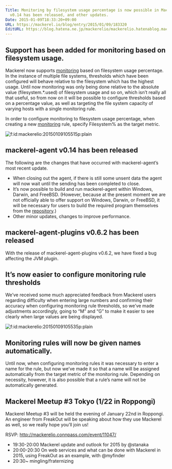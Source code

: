 ```yaml
---
Title: Monitoring by filesystem usage percentage is now possible in Mackerel, mackerel-agent
  v0.14 has been released, and other updates.
Date: 2015-01-09T18:33:20+09:00
URL: https://mackerel.io/blog/entry/2015/01/09/183320
EditURL: https://blog.hatena.ne.jp/mackerelio/mackerelio.hatenablog.mackerel.io/atom/entry/8454420450079738164
---
```


## Support has been added for monitoring based on filesystem usage.

Mackerel now supports [monitoring](https://mackerel.io/my/monitors) based on filesystem usage percentage. In the instance of multiple file systems, thresholds which have been configured will behave relative to the filesystem which has the highest usage. Until now monitoring was only being done relative to the absolute value (filesystem.*.used) of filesystem usage and so on, which isn’t really all that useful, so from now on it will be possible to configure thresholds based on a percentage value, as well as targeting the file system capacity of varying hosts with a single monitoring rule.

 In order to configure monitoring to filesystem usage percentage, when creating a new [monitoring](https://mackerel.io/my/monitors) rule, specify Filesystem% as the target metric.

<p><span itemscope itemtype="http://schema.org/Photograph"><img src="https://cdn-ak.f.st-hatena.com/images/fotolife/m/mackerelio/20150109/20150109105515.png" alt="f:id:mackerelio:20150109105515p:plain" title="f:id:mackerelio:20150109105515p:plain" class="hatena-fotolife" itemprop="image"></span></p>

## mackerel-agent v0.14 has been released

The following are the changes that have occurred with mackerel-agent’s most recent update.

- When closing out the agent, if there is still some unsent data the agent will now wait until the sending has been completed to close.
- It’s now possible to build and run mackerel-agent within Windows, Darwin, and FreeBSD. (However, because at the present moment we are not officially able to offer support on Windows, Darwin, or FreeBSD, it will be necessary for users to build the required program themselves from the [repository](https://github.com/mackerelio/mackerel-agent).)
- Other minor updates, changes to improve performance.

## mackerel-agent-plugins v0.6.2 has been released

With the release of mackerel-agent-plugins v0.6.2, we have fixed a bug affecting the JVM plugin. 

## It’s now easier to configure monitoring rule thresholds

We’ve received some much appreciated feedback from Mackerel users regarding difficulty when entering large numbers and confirming their accuracy when configuring monitoring rule thresholds, so we’ve made adjustments accordingly,  going to “M” and “G” to make it easier to see clearly when large values are being displayed.

<p><span itemscope itemtype="http://schema.org/Photograph"><img src="https://cdn-ak.f.st-hatena.com/images/fotolife/m/mackerelio/20150109/20150109105535.png" alt="f:id:mackerelio:20150109105535p:plain" title="f:id:mackerelio:20150109105535p:plain" class="hatena-fotolife" itemprop="image"></span></p>

## Monitoring rules will now be given names automatically.

Until now, when configuring monitoring rules it was necessary to enter a name for the rule, but now we’ve made it so that a name will be assigned automatically from the target metric of the monitoring rule. Depending on necessity, however, it is also possible that a rule’s name will not be automatically generated. 

## Mackerel Meetup #3 Tokyo (1/22 in Roppongi)

Mackerel Meetup #3 will be held the evening of January 22nd in Roppongi. An engineer from FreakOut will be speaking about how they use Mackerel as well, so we really hope you’ll join us!

RSVP: http://mackerelio.connpass.com/event/11047/

- 19:30-20:00 Mackerel update and outlook for 2015 by @stanaka
- 20:00-20:30 On web services and what can be done with Mackerel in 2015, using FreakOut as an example, with @myfinder
- 20:30~ mingling/fraternizing 
